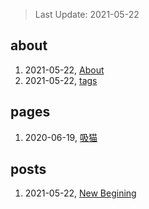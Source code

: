 > Last Update: 2021-05-22

## about
1. 2021-05-22, [About](about/me.md)
1. 2021-05-22, [tags](about/tags.md)
## pages
1. 2020-06-19, [吸猫](pages/吸猫.md)
## posts
1. 2021-05-22, [New Begining](posts/bookmarks.md)
